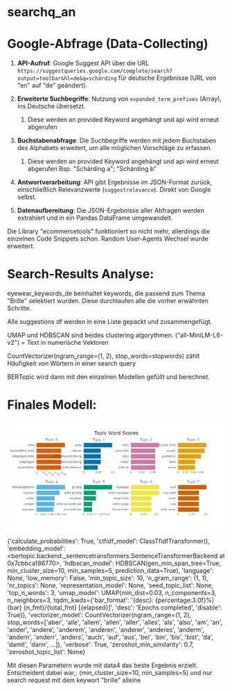 # searchq_an
# Google-Abfrage (Data-Collecting)
1. **API-Aufruf**: Google Suggest API über die URL `https://suggestqueries.google.com/complete/search?output=toolbar&hl=de&q=schärding` für deutsche Ergebnisse (URL von "en" auf "de" geändert).
    
2. **Erweiterte Suchbegriffe**: Nutzung von `expanded_term_prefixes` (Array), ins Deutsche übersetzt.
	1. Diese werden an provided Keyword angehängt und api wird erneut abgerufen
3. **Buchstabenabfrage**: Die Suchbegriffe werden mit jedem Buchstaben des Alphabets erweitert, um alle möglichen Vorschläge zu erfassen.
    1. Diese werden an provided Keyword angehängt und api wird erneut abgerufen
	    Bsp. "Schärding a"; "Schärding b"
	    
1. **Antwortverarbeitung**: API gibt Ergebnisse im JSON-Format zurück, einschließlich Relevanzwerte (`suggestrelevance`). Direkt von Google selbst.
    
5. **Datenaufbereitung**: Die JSON-Ergebnisse aller Abfragen werden extrahiert und in ein Pandas DataFrame umgewandelt. 

Die Library "ecommercetools" funktioniert so nicht mehr, allerdings die einzelnen Code Snippets schon. Random User-Agents Wechsel wurde erweitert. 

# Search-Results Analyse:

eyewear_keywords_de beinhaltet keywords, die passend zum Thema "Brille" selektiert wurden. Diese durchlaufen alle die vorher erwähnten Schritte.

Alle suggestions df werden in eine Liste gepackt und zusammengefügt.

UMAP und HDBSCAN sind beides clustering algorythmen. 
("all-MiniLM-L6-v2") = Text in numerische Vektoren

CountVectorizer(ngram_range=(1, 2), stop_words=stopwords) zählt Häufigkeit von Wörtern in einer search query

BERTopic wird dann mit den einzelnen Modellen gefüllt und berechnet. 


# Finales Modell:

![topics](topics_data4_gut.png)

{'calculate_probabilities': True,
 'ctfidf_model': ClassTfidfTransformer(),
 'embedding_model': <bertopic.backend._sentencetransformers.SentenceTransformerBackend at 0x7cbbcaf86770>,
 'hdbscan_model': HDBSCAN(gen_min_span_tree=True, min_cluster_size=10, min_samples=5,
         prediction_data=True),
 'language': None,
 'low_memory': False,
 'min_topic_size': 10,
 'n_gram_range': (1, 1),
 'nr_topics': None,
 'representation_model': None,
 'seed_topic_list': None,
 'top_n_words': 3,
 'umap_model': UMAP(min_dist=0.03, n_components=3, n_neighbors=3, tqdm_kwds={'bar_format': '{desc}: {percentage:3.0f}%| {bar} {n_fmt}/{total_fmt} [{elapsed}]', 'desc': 'Epochs completed', 'disable': True}),
 'vectorizer_model': CountVectorizer(ngram_range=(1, 2),
                 stop_words=['aber', 'alle', 'allem', 'allen', 'aller', 'alles',
                             'als', 'also', 'am', 'an', 'ander', 'andere',
                             'anderem', 'anderen', 'anderer', 'anderes',
                             'anderm', 'andern', 'anderr', 'anders', 'auch',
                             'auf', 'aus', 'bei', 'bin', 'bis', 'bist', 'da',
                             'damit', 'dann', ...]),
 'verbose': True,
 'zeroshot_min_similarity': 0.7,
 'zeroshot_topic_list': None}

Mit diesen Parametern wurde mit data4 das beste Ergebnis erzielt.
Entscheident dabei war,: (min_cluster_size=10, min_samples=5) und nur search request mit dem keywort "brille" alleine

